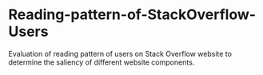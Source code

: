 # Reading-pattern-of-StackOverflow-Users
Evaluation of reading pattern of users on Stack Overflow website to determine the saliency of different website components.

